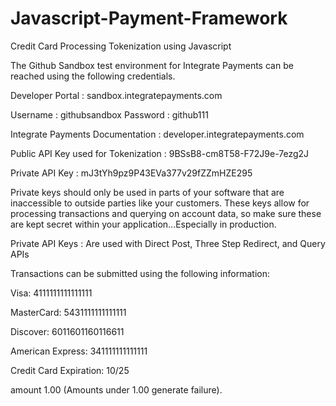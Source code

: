 # Javascript-Payment-Framework

Credit Card Processing Tokenization using Javascript

The Github Sandbox test environment for Integrate Payments can be reached using the following credentials.

Developer Portal : sandbox.integratepayments.com 

Username : githubsandbox
Password : github111

Integrate Payments Documentation : developer.integratepayments.com

Public API Key used for Tokenization : 9BSsB8-cm8T58-F72J9e-7ezg2J

Private API Key : mJ3tYh9pz9P43EVa377v29fZZmHZE295

Private keys should only be used in parts of your software that are inaccessible to outside parties like your customers. These keys allow for processing transactions and querying on account data, so make sure these are kept secret within your application...Especially in production.

Private API Keys : Are used with Direct Post, Three Step Redirect, and Query APIs 

Transactions can be submitted using the following information:

Visa:	4111111111111111

MasterCard:	5431111111111111

Discover:	6011601160116611

American Express:	341111111111111

Credit Card Expiration:	10/25

amount	1.00 (Amounts under 1.00 generate failure).

